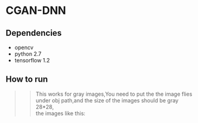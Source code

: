 # CGAN-DNN
## Dependencies
* opencv
* python 2.7
* tensorflow 1.2
## How to run
>>This works for gray images,You need to put the the image flies under obj path,and the size of the images should be gray 28*28, \
the images like this:
